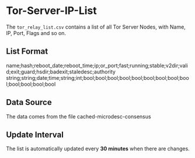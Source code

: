# Tor-Server-IP-List
The ``tor_relay_list.csv`` contains a list of all Tor Server Nodes, with Name, IP, Port, Flags and so on.

## List Format
name;hash;reboot_date;reboot_time;ip;or_port;fast;running;stable;v2dir;valid;exit;guard;hsdir;badexit;staledesc;authority  
string;string;date;time;string;int;bool;bool;bool;bool;bool;bool;bool;bool;bool;bool;bool;bool;bool

## Data Source
The data comes from the file cached-microdesc-consensus

## Update Interval
The list is automatically updated every **30 minutes** when there are changes.
